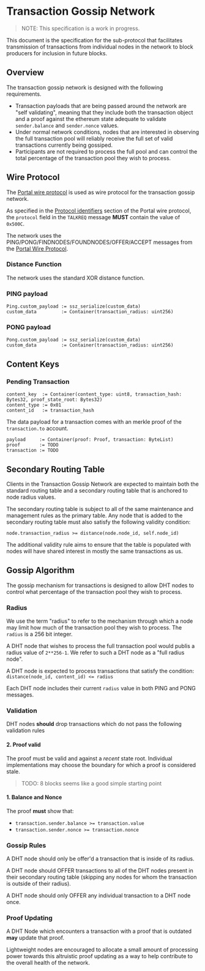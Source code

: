 # Transaction Gossip Network

> NOTE: This specification is a work in progress.

This document is the specification for the sub-protocol that facilitates transmission of transactions from individual nodes in the network to block producers for inclusion in future blocks.

## Overview

The transaction gossip network is designed with the following requirements.

- Transaction payloads that are being passed around the network are "self validating", meaning that they include both the transaction object and a proof against the ethereum state adequate to validate `sender.balance` and `sender.nonce` values.
- Under normal network conditions, nodes that are interested in observing the full transaction pool will reliably receive the full set of valid transactions currently being gossiped.
- Participants are not required to process the full pool and can control the total percentage of the transaction pool they wish to process.


## Wire Protocol

The [Portal wire protocol](./portal-wire-protocol.md) is used as wire protocol for the transaction gossip network.

As specified in the [Protocol identifiers](./portal-wire-protocol.md#protocol-identifiers) section of the Portal wire protocol, the `protocol` field in the `TALKREQ` message **MUST** contain the value of `0x500C`.

The network uses the PING/PONG/FINDNODES/FOUNDNODES/OFFER/ACCEPT messages from the [Portal Wire Protocol](./portal-wire-protocol.md).


### Distance Function

The network uses the standard XOR distance function.

### PING payload

```
Ping.custom_payload := ssz_serialize(custom_data)
custom_data         := Container(transaction_radius: uint256)
```

### PONG payload

```
Pong.custom_payload := ssz_serialize(custom_data)
custom_data         := Container(transaction_radius: uint256)
```

## Content Keys

### Pending Transaction

```
content_key  := Container(content_type: uint8, transaction_hash: Bytes32, proof_state_root: Bytes32)
content_type := 0x01
content_id   := transaction_hash
```

The data payload for a transaction comes with an merkle proof of the `transaction.to` account.

```
payload     := Container(proof: Proof, transaction: ByteList)
proof       := TODO
transaction := TODO
```

## Secondary Routing Table

Clients in the Transaction Gossip Network are expected to maintain both the standard routing table and a secondary routing table that is anchored to node radius values.

The secondary routing table is subject to all of the same maintenance and management rules as the primary table.  Any node that is added to the secondary routing table must also satisfy the following validity condition:

```
node.transaction_radius >= distance(node.node_id, self.node_id)
```

The additional validity rule aims to ensure that the table is populated with nodes will have shared interest in mostly the same transactions as us.


## Gossip Algorithm

The gossip mechanism for transactions is designed to allow DHT nodes to control what percentage of the transaction pool they wish to process.

### Radius

We use the term "radius" to refer to the mechanism through which a node may limit how much of the transaction pool they wish to process.  The `radius` is a 256 bit integer.  

A DHT node that wishes to process the full transaction pool would publis a radius value of `2**256-1`. We refer to such a DHT node as a "full radius node".

A DHT node is expected to process transactions that satisfy the condition: `distance(node_id, content_id) <= radius`

Each DHT node includes their current `radius` value in both PING and PONG messages.


### Validation

DHT nodes **should** drop transactions which do not pass the following validation rules


#### 2. Proof valid

The proof must be valid and against a *recent* state root. Individual implementations may choose the boundary for which a proof is considered stale.

> TODO: 8 blocks seems like a good simple starting point

#### 1. Balance and Nonce

The proof **must** show that:

- `transaction.sender.balance >= transaction.value`
- `transaction.sender.nonce >= transaction.nonce`

### Gossip Rules

A DHT node should only be offer'd a transaction that is inside of its radius.

A DHT node should OFFER transactions to all of the DHT nodes present in their secondary routing table (skipping any nodes for whom the transaction is outside of their radius).

A DHT node should only OFFER any individual transaction to a DHT node once.


### Proof Updating

A DHT Node which encounters a transaction with a proof that is outdated **may** update that proof.

Lightweight nodes are encouraged to allocate a small amount of processing power towards this altruistic proof updating as a way to help contribute to the overall health of the network.
